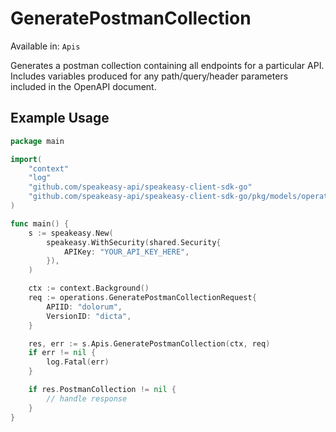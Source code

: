 # GeneratePostmanCollection
Available in: `Apis`

Generates a postman collection containing all endpoints for a particular API. Includes variables produced for any path/query/header parameters included in the OpenAPI document.

## Example Usage
```go
package main

import(
	"context"
	"log"
	"github.com/speakeasy-api/speakeasy-client-sdk-go"
	"github.com/speakeasy-api/speakeasy-client-sdk-go/pkg/models/operations"
)

func main() {
    s := speakeasy.New(
        speakeasy.WithSecurity(shared.Security{
            APIKey: "YOUR_API_KEY_HERE",
        }),
    )

    ctx := context.Background()    
    req := operations.GeneratePostmanCollectionRequest{
        APIID: "dolorum",
        VersionID: "dicta",
    }

    res, err := s.Apis.GeneratePostmanCollection(ctx, req)
    if err != nil {
        log.Fatal(err)
    }

    if res.PostmanCollection != nil {
        // handle response
    }
}
```
